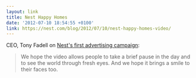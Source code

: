 ```yaml
---
layout: link
title: Nest Happy Homes
date: '2012-07-10 18:54:55 +0100'
link: https://nest.com/blog/2012/07/10/nest-happy-homes-video/
---
```

CEO, Tony Fadell on [Nest's first advertising campaign][1]:

> We hope the video allows people to take a brief pause in the day and to see the world through fresh eyes. And we hope it brings a smile to their faces too.

[1]: http://www.fastcocreate.com/1681089/smart-thermostat-nest-looks-for-happy-homes-in-its-first-ad-campaign